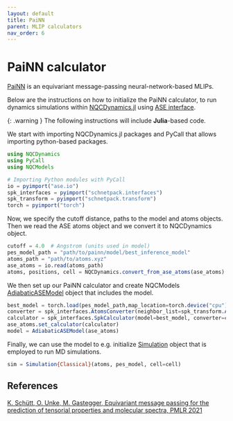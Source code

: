 ```yaml
---
layout: default
title: PaiNN
parent: MLIP calculators
nav_order: 6
---
```


# PaiNN calculator

[PaiNN](https://github.com/atomistic-machine-learning/schnetpack) is an equivariant message-passing neural-network-based MLIPs.

Below are the instructions on how to initialize the PaiNN calculator, to run dynamics simulations within [NQCDynamics.jl](https://github.com/NQCD/NQCDynamics.jl) using [ASE interface](https://nqcd.github.io/NQCDynamics.jl/stable/NQCModels/ase/).

{: .warning }
The following instructions will include **Julia**-based code.

We start with importing NQCDynamics.jl packages and PyCall that allows importing python-based packages.

```jl
using NQCDynamics
using PyCall
using NQCModels

# Importing Python modules with PyCall
io = pyimport("ase.io")
spk_interfaces = pyimport("schnetpack.interfaces")
spk_transform = pyimport("schnetpack.transform")
torch = pyimport("torch")
```


Now, we specify the cutoff distance, paths to the model and atoms objects. Then we read the ASE atoms object and we convert it to NQCDynamics object.

```jl
cutoff = 4.0  # Angstrom (units used in model)
pes_model_path = "path/to/painn/model/best_inference_model"
atoms_path = "path/to/atoms.xyz"
ase_atoms = io.read(atoms_path)
atoms, positions, cell = NQCDynamics.convert_from_ase_atoms(ase_atoms)
```


We then set up our PaiNN calculator and create NQCModels [AdiabaticASEModel](https://nqcd.github.io/NQCDynamics.jl/stable/api/NQCModels/adiabaticmodels/#NQCModels.AdiabaticModels.AdiabaticASEModel) object that includes the model.

```jl
best_model = torch.load(pes_model_path,map_location=torch.device("cpu") ).to("cpu")
converter = spk_interfaces.AtomsConverter(neighbor_list=spk_transform.ASENeighborList(cutoff=cutoff), dtype=torch.float32)
calculator = spk_interfaces.SpkCalculator(model=best_model, converter=converter, energy_units="eV", forces_units="eV/Angstrom")
ase_atoms.set_calculator(calculator)
model = AdiabaticASEModel(ase_atoms)
```

Finally, we can use the model to e.g. initialize [Simulation](https://nqcd.github.io/NQCDynamics.jl/stable/api/NQCDynamics/nonadiabaticmoleculardynamics/#NQCDynamics.Simulation-Union%7BTuple%7BT%7D,%20Tuple%7BM%7D,%20Tuple%7BAtoms%7BT%7D,%20NQCModels.Model,%20M%7D%7D%20where%20%7BM,%20T%7D) object that is employed to run MD simulations.

```jl
sim = Simulation{Classical}(atoms, pes_model, cell=cell)
```


## References

[K. Schütt, O. Unke, M. Gastegger, Equivariant message passing for the prediction of tensorial properties and molecular spectra, PMLR 2021](https://proceedings.mlr.press/v139/schutt21a.html)
